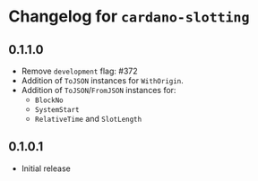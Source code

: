 # Changelog for `cardano-slotting`

## 0.1.1.0

* Remove `development` flag: #372
* Addition of `ToJSON` instances for `WithOrigin`.
* Addition of `ToJSON`/`FromJSON` instances for:
  * `BlockNo`
  * `SystemStart`
  * `RelativeTime` and `SlotLength`

## 0.1.0.1

* Initial release

